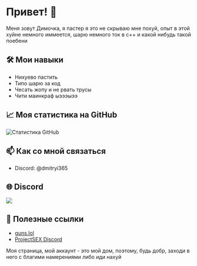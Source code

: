 # Привет! 👋

Меня зовут Димочка, я пастер я это не скрываю мне похуй, опыт в этой хуйне немного иммеется, шарю немного ток в c++ и какой нибудь такой поебени

## 🛠️ Мои навыки

- Нихуево пастить
- Типо шарю за код
- Чесать жопу и не рвать трусы
- Чити маинкраф ыэээыээ

## 📈 Моя статистика на GitHub

![Статистика GitHub](https://github-readme-stats.vercel.app/api?username=dmitryi365&show_icons=true&theme=radical)

## 📫 Как со мной связаться

- Discord: @dmitryi365

## 🌐 Discord

<img src="https://lanyard.cnrad.dev/api/562682440674574357?bg=280092&theme=dark&showDisplayName=true" />

## 🔗 Полезные ссылки

- [guns.lol](https://guns.lol/dmitryi365)
- [ProjectSEX Discord](https://discord.gg/invite/GBwrUJBCkn)

Моя страница, мой аккаунт - это мой дом, поэтому, будь добр, заходи в него с благими намерениями либо иди нахуй
